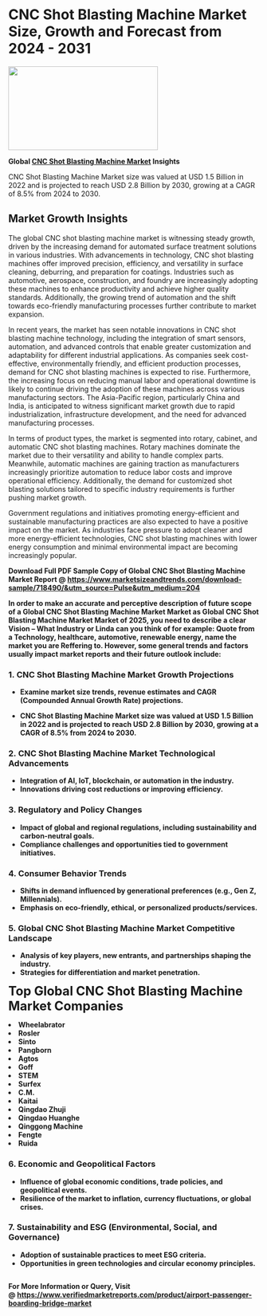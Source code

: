 <H1>CNC Shot Blasting Machine Market Size, Growth and Forecast from 2024 - 2031</H1><img class="aligncenter size-medium wp-image-584254" src="https://thirdeyenews.in/wp-content/uploads/2024/09/Global-Market-Research-300x168.jpeg" alt="" width="300" height="168" /><p><strong>Global&nbsp;<a href="https://www.marketsizeandtrends.com/download-sample/718490/&amp;utm_source=Pulse&amp;utm_medium=204">CNC Shot Blasting Machine Market</a> Insights</strong></p><p>CNC Shot Blasting Machine Market size was valued at USD 1.5 Billion in 2022 and is projected to reach USD 2.8 Billion by 2030, growing at a CAGR of 8.5% from 2024 to 2030.</p><p><h2>Market Growth Insights</h2> <p>The global CNC shot blasting machine market is witnessing steady growth, driven by the increasing demand for automated surface treatment solutions in various industries. With advancements in technology, CNC shot blasting machines offer improved precision, efficiency, and versatility in surface cleaning, deburring, and preparation for coatings. Industries such as automotive, aerospace, construction, and foundry are increasingly adopting these machines to enhance productivity and achieve higher quality standards. Additionally, the growing trend of automation and the shift towards eco-friendly manufacturing processes further contribute to market expansion.</p> <p><strong></strong></p> <p>In recent years, the market has seen notable innovations in CNC shot blasting machine technology, including the integration of smart sensors, automation, and advanced controls that enable greater customization and adaptability for different industrial applications. As companies seek cost-effective, environmentally friendly, and efficient production processes, demand for CNC shot blasting machines is expected to rise. Furthermore, the increasing focus on reducing manual labor and operational downtime is likely to continue driving the adoption of these machines across various manufacturing sectors. The Asia-Pacific region, particularly China and India, is anticipated to witness significant market growth due to rapid industrialization, infrastructure development, and the need for advanced manufacturing processes.</p> <p>In terms of product types, the market is segmented into rotary, cabinet, and automatic CNC shot blasting machines. Rotary machines dominate the market due to their versatility and ability to handle complex parts. Meanwhile, automatic machines are gaining traction as manufacturers increasingly prioritize automation to reduce labor costs and improve operational efficiency. Additionally, the demand for customized shot blasting solutions tailored to specific industry requirements is further pushing market growth.</p> <p>Government regulations and initiatives promoting energy-efficient and sustainable manufacturing practices are also expected to have a positive impact on the market. As industries face pressure to adopt cleaner and more energy-efficient technologies, CNC shot blasting machines with lower energy consumption and minimal environmental impact are becoming increasingly popular.</p> <p><strong></p><p><span class=""><strong>Download Full PDF Sample Copy of Global CNC Shot Blasting Machine Market Report</strong> @ <a href="https://www.marketsizeandtrends.com/download-sample/718490/&amp;utm_source=Pulse&amp;utm_medium=204" target="_blank">https://www.marketsizeandtrends.com/download-sample/718490/&amp;utm_source=Pulse&amp;utm_medium=204</a></span></p><p>In order to make an accurate and perceptive description of future scope of a Global&nbsp;CNC Shot Blasting Machine Market Market as Global&nbsp;CNC Shot Blasting Machine Market Market of 2025, you need to describe a clear Vision &ndash; What Industry or Linda can you think of for example: Quote from a Technology, healthcare, automotive, renewable energy, name the market you are Reffering to. However, some general trends and factors usually impact market reports and their future outlook include:</p><h3>1.&nbsp;<strong>CNC Shot Blasting Machine Market Growth Projections</strong></h3><ul><li>Examine market size trends, revenue estimates and CAGR (Compounded Annual Growth Rate) projections.</li><li><p>CNC Shot Blasting Machine Market size was valued at USD 1.5 Billion in 2022 and is projected to reach USD 2.8 Billion by 2030, growing at a CAGR of 8.5% from 2024 to 2030.</p></li></ul><h3>2.&nbsp;<strong>CNC Shot Blasting Machine Market Technological Advancements</strong></h3><ul><li>Integration of AI, IoT, blockchain, or automation in the industry.</li><li>Innovations driving cost reductions or improving efficiency.</li></ul><h3>3.&nbsp;<strong>Regulatory and Policy Changes</strong></h3><ul><li>Impact of global and regional regulations, including sustainability and carbon-neutral goals.</li><li>Compliance challenges and opportunities tied to government initiatives.</li></ul><h3>4.&nbsp;<strong>Consumer Behavior Trends</strong></h3><ul><li>Shifts in demand influenced by generational preferences (e.g., Gen Z, Millennials).</li><li>Emphasis on eco-friendly, ethical, or personalized products/services.</li></ul><h3>5.&nbsp;<strong>Global CNC Shot Blasting Machine Market Competitive Landscape</strong></h3><ul><li>Analysis of key players, new entrants, and partnerships shaping the industry.</li><li>Strategies for differentiation and market penetration.</li></ul><p data-pm-slice="1 1 []"><span style="color: inherit; font-family: inherit; font-size: 25px;">Top Global CNC Shot Blasting Machine Market Companies</span></p><div class="" data-test-id=""><p><li>Wheelabrator</li><li> Rosler</li><li> Sinto</li><li> Pangborn</li><li> Agtos</li><li> Goff</li><li> STEM</li><li> Surfex</li><li> C.M.</li><li> Kaitai</li><li> Qingdao Zhuji</li><li> Qingdao Huanghe</li><li> Qinggong Machine</li><li> Fengte</li><li> Ruida</li></p></div><h3>6.&nbsp;<strong>Economic and Geopolitical Factors</strong></h3><ul><li>Influence of global economic conditions, trade policies, and geopolitical events.</li><li>Resilience of the market to inflation, currency fluctuations, or global crises.</li></ul><h3>7.&nbsp;<strong>Sustainability and ESG (Environmental, Social, and Governance)</strong></h3><ul><li>Adoption of sustainable practices to meet ESG criteria.</li><li>Opportunities in green technologies and circular economy principles.</li></ul><h2><strong style="font-size: 14px;">For More Information or Query, Visit @&nbsp;</strong><a style="background-color: #ffffff; font-size: 14px;" href="https://www.marketsizeandtrends.com/report/cnc-shot-blasting-machine-market/" target="_blank">https://www.verifiedmarketreports.com/product/airport-passenger-boarding-bridge-market</a></h2>
